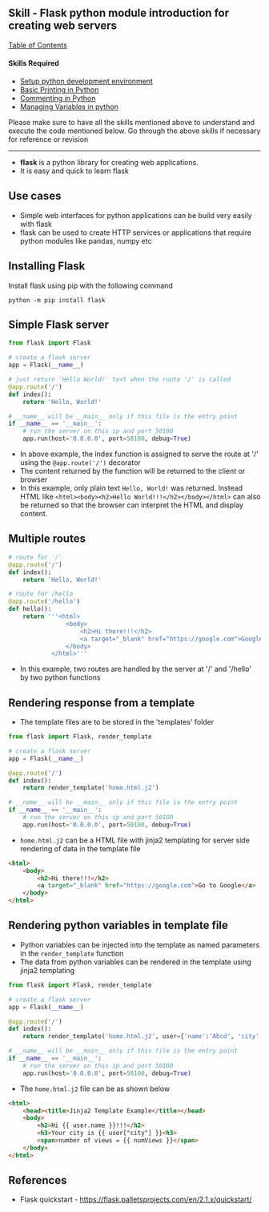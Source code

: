 ## Skill - Flask python module introduction for creating web servers

[Table of Contents](https://nagasudhir.blogspot.com/2020/04/taming-python-table-of-contents.html)

#### Skills Required
* [Setup python development environment](https://nagasudhir.blogspot.com/2020/04/setup-python-development-environment_14.html)
* [Basic Printing in Python](https://nagasudhir.blogspot.com/2020/04/basic-printing-in-python.html)
* [Commenting in Python](https://nagasudhir.blogspot.com/2020/04/comments-in-python.html)
* [Managing Variables in python](https://nagasudhir.blogspot.com/2020/04/managing-variables-in-python.html)

Please make sure to have all the skills mentioned above to understand and execute the code mentioned below. Go through the above skills if necessary for reference or revision

<hr/>

* **flask** is a python library for creating web applications.
* It is easy and quick to learn flask

## Use cases
* Simple web interfaces for python applications can be build very easily with flask
* flask can be used to create HTTP services or applications that require python modules like pandas, numpy etc

## Installing Flask
Install flask using pip with the following command
```
python -m pip install flask
```

## Simple Flask server
```python
from flask import Flask

# create a flask server
app = Flask(__name__)

# just return 'Hello World!' text when the route '/' is called
@app.route('/')
def index():
    return 'Hello, World!'

# __name__ will be __main__ only if this file is the entry point
if __name__ == '__main__':
    # run the server on this ip and port 50100
    app.run(host='0.0.0.0', port=50100, debug=True)
```
* In above example, the index function is assigned to serve the route at '/' using the ```@app.route('/')``` decorator
* The content returned by the function will be returned to the client or browser
* In this example, only plain text ```Hello, World!``` was returned. Instead HTML like ```<html><body><h2>Hello World!!!</h2></body></html>``` can also be returned so that the browser can interpret the HTML and display content.

## Multiple routes
```python
# route for '/'
@app.route('/')
def index():
    return 'Hello, World!'

# route for /hello
@app.route('/hello')
def hello():
    return '''<html>
                <body>
                    <h2>Hi there!!!</h2>
                    <a target="_blank" href="https://google.com">Google</a>
                </body>
            </html>'''
```

* In this example, two routes are handled by the server at '/' and '/hello' by two python functions

## Rendering response from a template
* The template files are to be stored in the 'templates' folder
```python
from flask import Flask, render_template

# create a flask server
app = Flask(__name__)

@app.route('/')
def index():
    return render_template('home.html.j2')

# __name__ will be __main__ only if this file is the entry point
if __name__ == '__main__':
    # run the server on this ip and port 50100
    app.run(host='0.0.0.0', port=50100, debug=True)
```
* ```home.html.j2``` can be a HTML file with jinja2 templating for server side rendering of data in the template file
```html
<html>
    <body>
        <h2>Hi there!!!</h2>
        <a target="_blank" href="https://google.com">Go to Google</a>
    </body>
</html>
```

## Rendering python variables in template file
* Python variables can be injected into the template as named parameters in the `render_template` function
* The data from python variables can be rendered in the template using jinja2 templating 
```python
from flask import Flask, render_template

# create a flask server
app = Flask(__name__)

@app.route('/')
def index():
    return render_template('home.html.j2', user={'name':'Abcd', 'city':'XYZ'}, numViews=1234)

# __name__ will be __main__ only if this file is the entry point
if __name__ == '__main__':
    # run the server on this ip and port 50100
    app.run(host='0.0.0.0', port=50100, debug=True)
```
* The `home.html.j2` file can be as shown below
```html
<html>
    <head><title>Jinja2 Template Example</title></head>
    <body>
        <h2>Hi {{ user.name }}!!!</h2>
        <h3>Your city is {{ user["city"] }}<h3>
        <span>number of views = {{ numViews }}</span>        
    </body>
</html>
```
## References
* Flask quickstart - https://flask.palletsprojects.com/en/2.1.x/quickstart/


<!--stackedit_data:
eyJoaXN0b3J5IjpbMTkyMjY2MjU4Miw3NTc1ODcxNTMsNzYwNT
UzOTM2LC0xMTAyNTI3OTYzLDE5MzcwODI1MzIsNTU3NzQyODM5
LDE2NDI4MzkxMDMsLTIwOTI4MjExMjAsODA0MDAwMTA2LDU4NT
E0MzE2OSwtMTY4NTY0OTI5NSwxMTQwMjM1NjA2LDI1NjA1MzA3
NSwxNTQ3Njk1MTU4LDY0Njk5ODAxNl19
-->